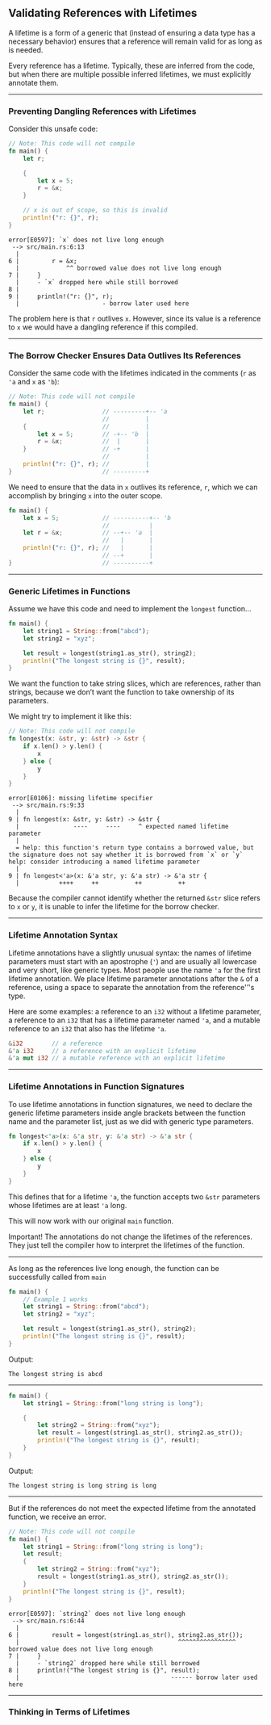 ## Validating References with Lifetimes ##

A lifetime is a form of a generic that (instead of ensuring a
data type has a necessary behavior) ensures that a reference
will remain valid for as long as is needed.

Every reference has a lifetime. Typically, these are inferred 
from the code, but when there are multiple possible inferred
lifetimes, we must explicitly annotate them.

---

### Preventing Dangling References with Lifetimes ###

Consider this unsafe code:

```rust
// Note: This code will not compile
fn main() {
    let r;

    {
        let x = 5;
        r = &x;
    }

    // x is out of scope, so this is invalid
    println!("r: {}", r);
}
```

```
error[E0597]: `x` does not live long enough
 --> src/main.rs:6:13
  |
6 |         r = &x;
  |             ^^ borrowed value does not live long enough
7 |     }
  |     - `x` dropped here while still borrowed
8 |
9 |     println!("r: {}", r);
  |                       - borrow later used here
```

The problem here is that ```r``` outlives ```x```. However,
since its value is a reference to ```x``` we would have a
dangling reference if this compiled.

---

### The Borrow Checker Ensures Data Outlives Its References ###

Consider the same code with the lifetimes indicated in the
comments (```r``` as ```'a``` and ```x``` as ```'b```):

```rust
// Note: This code will not compile
fn main() {
    let r;                // ---------+-- 'a
                          //          |
    {                     //          |
        let x = 5;        // -+-- 'b  |
        r = &x;           //  |       |
    }                     // -+       |
                          //          |
    println!("r: {}", r); //          |
}                         // ---------+
```

We need to ensure that the data in ```x``` outlives its 
reference, ```r```, which we can accomplish by bringing
```x``` into the outer scope.

```rust
fn main() {
    let x = 5;            // ----------+-- 'b
                          //           |
    let r = &x;           // --+-- 'a  |
                          //   |       |
    println!("r: {}", r); //   |       |
                          // --+       |
}                         // ----------+
```

---

### Generic Lifetimes in Functions ###

Assume we have this code and need to implement the
```longest``` function...

```rust
fn main() {
    let string1 = String::from("abcd");
    let string2 = "xyz";

    let result = longest(string1.as_str(), string2);
    println!("The longest string is {}", result);
}
```

We want the function to take string slices, which are 
references, rather than strings, because we don’t want the 
function to take ownership of its parameters.

We might try to implement it like this:

```rust
// Note: This code will not compile
fn longest(x: &str, y: &str) -> &str {
    if x.len() > y.len() {
        x
    } else {
        y
    }
}
```

```
error[E0106]: missing lifetime specifier
 --> src/main.rs:9:33
  |
9 | fn longest(x: &str, y: &str) -> &str {
  |               ----     ----     ^ expected named lifetime parameter
  |
  = help: this function's return type contains a borrowed value, but the signature does not say whether it is borrowed from `x` or `y`
help: consider introducing a named lifetime parameter
  |
9 | fn longest<'a>(x: &'a str, y: &'a str) -> &'a str {
  |           ++++     ++          ++          ++
```

Because the compiler cannot identify whether the returned
```&str``` slice refers to ```x``` or ```y```, it is unable
to infer the lifetime for the borrow checker.

---

### Lifetime Annotation Syntax ###

Lifetime annotations have a slightly unusual syntax: the 
names of lifetime parameters must start with an apostrophe 
(```'```) and are usually all lowercase and very short, like 
generic types. Most people use the name ```'a``` for the 
first lifetime annotation. We place lifetime parameter 
annotations after the ```&``` of a reference, using a space 
to separate the annotation from the reference'’'s type.

Here are some examples: a reference to an ```i32``` without a 
lifetime parameter, a reference to an ```i32``` that has a 
lifetime parameter named ```'a```, and a mutable reference to 
an ```i32``` that also has the lifetime ```'a```.

```rust
&i32        // a reference
&'a i32     // a reference with an explicit lifetime
&'a mut i32 // a mutable reference with an explicit lifetime
```

---

### Lifetime Annotations in Function Signatures ###

To use lifetime annotations in function signatures, we need 
to declare the generic lifetime parameters inside angle 
brackets between the function name and the parameter list, 
just as we did with generic type parameters.

```rust
fn longest<'a>(x: &'a str, y: &'a str) -> &'a str {
    if x.len() > y.len() {
        x
    } else {
        y
    }
}
```

This defines that for a lifetime ```'a```, the function
accepts two ```&str``` parameters whose lifetimes are at least
```'a``` long.

This will now work with our original ```main``` function.

Important! The annotations do not change the lifetimes of the
references. They just tell the compiler how to interpret the
lifetimes of the function.

---

As long as the references live long enough, the function can
be successfully called from ```main```

```rust
fn main() {
    // Example 1 works
    let string1 = String::from("abcd");
    let string2 = "xyz";

    let result = longest(string1.as_str(), string2);
    println!("The longest string is {}", result);
}
```

Output:
```
The longest string is abcd
```

---

```rust
fn main() {
    let string1 = String::from("long string is long");

    {
        let string2 = String::from("xyz");
        let result = longest(string1.as_str(), string2.as_str());
        println!("The longest string is {}", result);
    }
}
```

Output:
```
The longest string is long string is long
```

---

But if the references do not meet the expected lifetime
from the annotated function, we receive an error.

```rust
// Note: This code will not compile
fn main() {
    let string1 = String::from("long string is long");
    let result;
    {
        let string2 = String::from("xyz");
        result = longest(string1.as_str(), string2.as_str());
    }
    println!("The longest string is {}", result);
}
```

```
error[E0597]: `string2` does not live long enough
 --> src/main.rs:6:44
  |
6 |         result = longest(string1.as_str(), string2.as_str());
  |                                            ^^^^^^^^^^^^^^^^ borrowed value does not live long enough
7 |     }
  |     - `string2` dropped here while still borrowed
8 |     println!("The longest string is {}", result);
  |                                          ------ borrow later used here
```

---

### Thinking in Terms of Lifetimes ###



